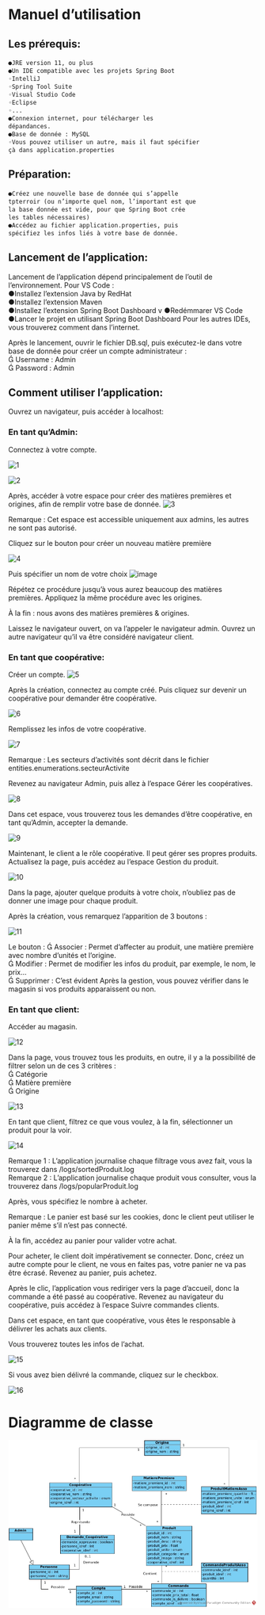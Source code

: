 # Manuel d’utilisation
 
## Les prérequis:

```
●JRE version 11, ou plus
●Un IDE compatible avec les projets Spring Boot
◦IntelliJ
◦Spring Tool Suite
◦Visual Studio Code
◦Eclipse
◦...
●Connexion internet, pour télécharger les
dépandances.
●Base de donnée : MySQL
◦Vous pouvez utiliser un autre, mais il faut spécifier
çà dans application.properties
```

## Préparation:

```
●Créez une nouvelle base de donnée qui s’appelle
tpterroir (ou n’importe quel nom, l’important est que
la base donnée est vide, pour que Spring Boot crée
les tables nécessaires)
●Accédez au fichier application.properties, puis
spécifiez les infos liés à votre base de donnée.
```
## Lancement de l’application:

Lancement de l’application dépend principalement de
l’outil de l’environnement.
Pour VS Code : <br/> 
●Installez l’extension Java by RedHat <br/> 
●Installez l’extension Maven <br/> 
●Installez l’extension Spring Boot Dashboard v
●Redémmarer VS Code <br/> 
●Lancer le projet en utilisant Spring Boot Dashboard
Pour les autres IDEs, vous trouverez comment dans
l’internet. <br/> 

Après le lancement, ouvrir le fichier DB.sql, puis
exécutez-le dans votre base de donnée pour créer un
compte administrateur : <br/> 
 Username : Admin <br/> 
 Password : Admin


## Comment utiliser l’application:

Ouvrez un navigateur, puis accéder à localhost:

### En tant qu’Admin:

Connectez à votre compte.

![1](https://user-images.githubusercontent.com/75063008/197336335-aa163fcf-c55c-43bb-ba09-c9ba3987f142.jpg)

![2](https://user-images.githubusercontent.com/75063008/197336302-64403c21-3c63-481b-914d-61da333ee1ae.jpg)

Après, accéder à votre espace pour créer des matières premières et origines, afin de remplir votre base de donnée.
![3](https://user-images.githubusercontent.com/75063008/197336395-4597a3f3-1b13-4ac8-813f-2f96405cf741.jpg)

Remarque : Cet espace est accessible uniquement aux admins, les autres ne sont pas autorisé.

Cliquez sur le bouton pour créer un nouveau matière première

![4](https://user-images.githubusercontent.com/75063008/197336412-f7484228-6e9b-4fa0-abba-521fac927779.jpg)

Puis spécifier un nom de votre choix
![image](https://user-images.githubusercontent.com/75063008/197337270-0e5e08fc-d79c-4eb5-80ef-a23c989120d3.png)

 


Répétez ce procédure jusqu’à vous aurez beaucoup des matières premières.
Appliquez la même procédure avec les origines.

À la fin : nous avons des matières premières & origines.

Laissez le navigateur ouvert, on va l’appeler le navigateur admin.
Ouvrez un autre navigateur qu’il va être considéré navigateur client.

### En tant que coopérative:

Créer un compte.
![5](https://user-images.githubusercontent.com/75063008/197336418-a9718c7f-480c-41d5-8d74-285d8068750c.jpg)
 


Après la création, connectez au compte créé. Puis cliquez sur devenir un coopérative pour demander être coopérative.

![6](https://user-images.githubusercontent.com/75063008/197336439-53f1e2cf-3bde-442e-ba23-070ef9766154.jpg)
 

Remplissez les infos de votre coopérative.

![7](https://user-images.githubusercontent.com/75063008/197336450-98addfd1-0d42-4914-8064-4eb7376c383c.jpg)
 

Remarque : Les secteurs d’activités sont décrit dans le fichier entities.enumerations.secteurActivite


Revenez au navigateur Admin, puis allez à l’espace Gérer les coopératives.

![8](https://user-images.githubusercontent.com/75063008/197336479-684bf873-24e5-4600-bc2f-26d8294221ec.jpg)

Dans cet espace, vous trouverez tous les demandes d’être coopérative, en tant qu’Admin, accepter la demande.

![9](https://user-images.githubusercontent.com/75063008/197336493-4e8cb243-850c-4831-ba10-9750ec04c20f.jpg)

Maintenant, le client a le rôle coopérative. Il peut gérer ses propres produits. Actualisez la page, puis accédez au l’espace Gestion du produit.

![10](https://user-images.githubusercontent.com/75063008/197336504-7aef4a7a-70f1-494d-99f3-031e718c75f5.jpg)


Dans la page, ajouter quelque produits à votre choix, n’oubliez pas de donner une image pour chaque produit.

Après la création, vous remarquez l’apparition de 3 boutons :

![11](https://user-images.githubusercontent.com/75063008/197336533-0cd2ddfa-8505-4119-af4d-2de439a5a4ed.jpg)


Le bouton :
 Associer : Permet d’affecter au produit, une matière
première avec nombre d’unités et l’origine. <br/> 
 Modifier : Permet de modifier les infos du produit,
par exemple, le nom, le prix... <br/> 
 Supprimer : C’est évident
Après la gestion, vous pouvez vérifier dans le magasin si
vos produits apparaissent ou non.


### En tant que client:

Accéder au magasin.

![12](https://user-images.githubusercontent.com/75063008/197336805-29d4bff7-130b-4542-afea-f3923747db6a.jpg)

Dans la page, vous trouvez tous les produits, en outre, il y
a la possibilité de filtrer selon un de ces 3 critères : <br/> 
 Catégorie <br/> 
 Matière première <br/> 
 Origine <br/> 

![13](https://user-images.githubusercontent.com/75063008/197336566-25bc0cad-d26e-4574-b5b5-962c96744746.jpg)


En tant que client, filtrez ce que vous voulez, à la fin, sélectionner un produit pour la voir.

![14](https://user-images.githubusercontent.com/75063008/197336555-a4a286f2-fac1-4acb-91a5-7f7a68183261.jpg)

Remarque 1 : L’application journalise chaque filtrage vous avez fait, vous la trouverez dans /logs/sortedProduit.log <br/> 
Remarque 2 : L’application journalise chaque produit
vous consulter, vous la trouverez dans /logs/popularProduit.log


Après, vous spécifiez le nombre à acheter.
 

Remarque : Le panier est basé sur les cookies, donc le client peut utiliser le panier même s’il n’est pas connecté.

À la fin, accédez au panier pour valider votre achat.


Pour acheter, le client doit impérativement se connecter.
Donc, créez un autre compte pour le client, ne vous en faites pas, votre panier ne va pas être écrasé.
Revenez au panier, puis achetez.

Après le clic, l’application vous rediriger vers la page d’accueil, donc la commande a été passé au coopérative.
Revenez au navigateur du coopérative, puis accédez à l’espace Suivre commandes clients.

Dans cet espace, en tant que coopérative, vous êtes le responsable à délivrer les achats aux clients.

Vous trouverez toutes les infos de l’achat.

![15](https://user-images.githubusercontent.com/75063008/197336577-391e96ba-b244-4d92-a938-442b2565c65f.jpg)

Si vous avez bien délivré la commande, cliquez sur le checkbox.

![16](https://user-images.githubusercontent.com/75063008/197336600-25cb81e0-f5dc-48db-a87f-b11b36b0ab7c.jpg)

# Diagramme de classe
![alt text](https://github.com/Bsoulmindy/mini-projet/blob/master/classDiagram.jpg?raw=true)
